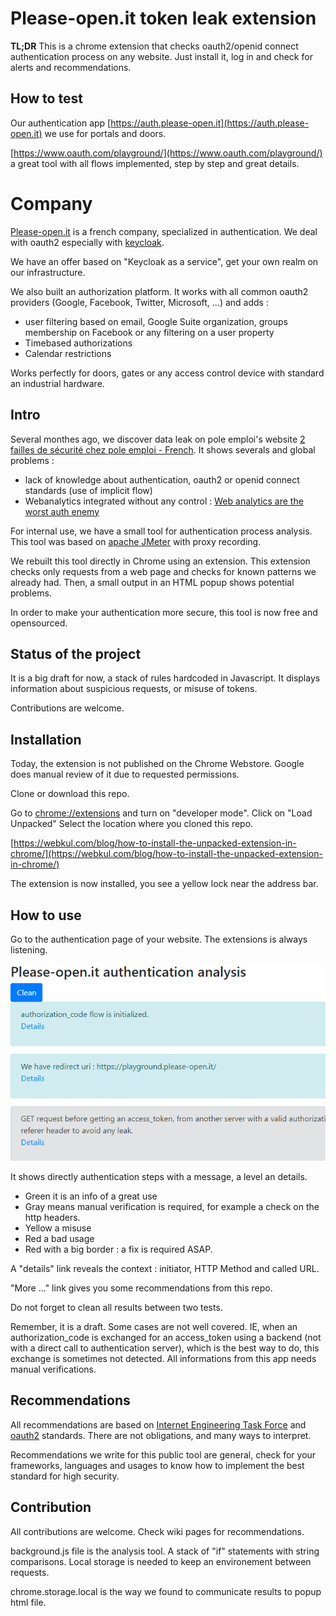 # Please-open.it token leak extension 

**TL;DR** This is a chrome extension that checks oauth2/openid connect authentication process on any website. Just install it, log in and check for alerts and recommendations.

## How to test

Our authentication app [https://auth.please-open.it](https://auth.please-open.it) we use for portals and doors.

[https://www.oauth.com/playground/](https://www.oauth.com/playground/) a great tool with all flows implemented, step by step and great details.

# Company

[Please-open.it](https://please-open.it) is a french company, specialized in authentication.
We deal with oauth2 especially with [keycloak](https://www.keycloak.org).

We have an offer based on "Keycloak as a service", get your own realm on our infrastructure.

We also built an authorization platform. It works with all common oauth2 providers (Google, Facebook, Twitter, Microsoft, ...) and adds : 
- user filtering based on email, Google Suite organization, groups membership on Facebook or any filtering on a user property
- Timebased authorizations
- Calendar restrictions

Works perfectly for doors, gates or any access control device with standard an industrial hardware.

## Intro

Several monthes ago, we discover data leak on pole emploi's website [2 failles de sécurité chez pole emploi - French](https://www.mathieupassenaud.fr/faille-pole-emploi/).
It shows severals and global problems : 
- lack of knowledge about authentication, oauth2 or openid connect standards (use of implicit flow)
- Webanalytics integrated without any control : [Web analytics are the worst auth enemy](https://www.mathieupassenaud.fr/webanalytics_enemy/)

For internal use, we have a small tool for authentication process analysis. This tool was based on [apache JMeter](http://jmeter.apache.org/) with proxy recording. 

We rebuilt this tool directly in Chrome using an extension. This extension checks only requests from a web page and checks for known patterns we already had. Then, a small output in an HTML popup shows potential problems.

In order to make your authentication more secure, this tool is now free and opensourced.

## Status of the project

It is a big draft for now, a stack of rules hardcoded in Javascript. It displays information about suspicious requests, or misuse of tokens.

Contributions are welcome.

## Installation

Today, the extension is not published on the Chrome Webstore. Google does manual review of it due to requested permissions.

Clone or download this repo.

Go to [chrome://extensions](chrome://extensions) and turn on "developer mode".
Click on "Load Unpacked"
Select the location where you cloned this repo.

[https://webkul.com/blog/how-to-install-the-unpacked-extension-in-chrome/](https://webkul.com/blog/how-to-install-the-unpacked-extension-in-chrome/)

The extension is now installed, you see a yellow lock near the address bar.

## How to use

Go to the authentication page of your website. The extensions is always listening.

![capture](https://github.com/please-openit/token-leak-extension/blob/master/images/capture.png)

It shows directly authentication steps with a message, a level an details.
- Green it is an info of a great use
- Gray means manual verification is required, for example a check on the http headers.
- Yellow a misuse
- Red a bad usage
- Red with a big border : a fix is required ASAP.

A "details" link reveals the context : initiator, HTTP Method and called URL.

"More ..." link gives you some recommendations from this repo.

Do not forget to clean all results between two tests.

Remember, it is a draft. Some cases are not well covered. IE, when an authorization_code is exchanged for an access_token using a backend (not with a direct call to authentication server), which is the best way to do, this exchange is sometimes not detected.
All informations from this app needs manual verifications.

## Recommendations

All recommendations are based on [Internet Engineering Task Force](https://ietf.org) and [oauth2](https://oauth.net/2/) standards. There are not obligations, and many ways to interpret.

Recommendations we write for this public tool are general, check for your frameworks, languages and usages to know how to implement the best standard for high security.

## Contribution

All contributions are welcome. Check wiki pages for recommendations.

background.js file is the analysis tool. A stack of "if" statements with string comparisons.
Local storage is needed to keep an environement between requests.

chrome.storage.local is the way we found to communicate results to popup html file.
